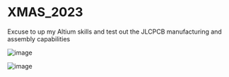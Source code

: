 # XMAS_2023

Excuse to up my Altium skills and test out the JLCPCB manufacturing and assembly capabilities

![image](https://github.com/crikeyk/XMAS_2023/assets/104709277/108cd5c4-f8bb-48e6-a709-4cb633e864e2)

![image](https://github.com/crikeyk/XMAS_2023/assets/104709277/5487169b-2d7d-4969-826d-4d9796e6f75a)
